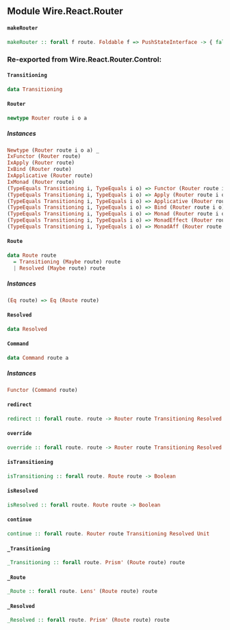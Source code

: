 ## Module Wire.React.Router

#### `makeRouter`

``` purescript
makeRouter :: forall f route. Foldable f => PushStateInterface -> { fallback :: route, onRoute :: route -> Router route Transitioning Resolved Unit, parse :: String -> f route, print :: route -> String } -> Effect (Interface route)
```


### Re-exported from Wire.React.Router.Control:

#### `Transitioning`

``` purescript
data Transitioning
```

#### `Router`

``` purescript
newtype Router route i o a
```

##### Instances
``` purescript
Newtype (Router route i o a) _
IxFunctor (Router route)
IxApply (Router route)
IxBind (Router route)
IxApplicative (Router route)
IxMonad (Router route)
(TypeEquals Transitioning i, TypeEquals i o) => Functor (Router route i o)
(TypeEquals Transitioning i, TypeEquals i o) => Apply (Router route i o)
(TypeEquals Transitioning i, TypeEquals i o) => Applicative (Router route i o)
(TypeEquals Transitioning i, TypeEquals i o) => Bind (Router route i o)
(TypeEquals Transitioning i, TypeEquals i o) => Monad (Router route i o)
(TypeEquals Transitioning i, TypeEquals i o) => MonadEffect (Router route i o)
(TypeEquals Transitioning i, TypeEquals i o) => MonadAff (Router route i o)
```

#### `Route`

``` purescript
data Route route
  = Transitioning (Maybe route) route
  | Resolved (Maybe route) route
```

##### Instances
``` purescript
(Eq route) => Eq (Route route)
```

#### `Resolved`

``` purescript
data Resolved
```

#### `Command`

``` purescript
data Command route a
```

##### Instances
``` purescript
Functor (Command route)
```

#### `redirect`

``` purescript
redirect :: forall route. route -> Router route Transitioning Resolved Unit
```

#### `override`

``` purescript
override :: forall route. route -> Router route Transitioning Resolved Unit
```

#### `isTransitioning`

``` purescript
isTransitioning :: forall route. Route route -> Boolean
```

#### `isResolved`

``` purescript
isResolved :: forall route. Route route -> Boolean
```

#### `continue`

``` purescript
continue :: forall route. Router route Transitioning Resolved Unit
```

#### `_Transitioning`

``` purescript
_Transitioning :: forall route. Prism' (Route route) route
```

#### `_Route`

``` purescript
_Route :: forall route. Lens' (Route route) route
```

#### `_Resolved`

``` purescript
_Resolved :: forall route. Prism' (Route route) route
```

